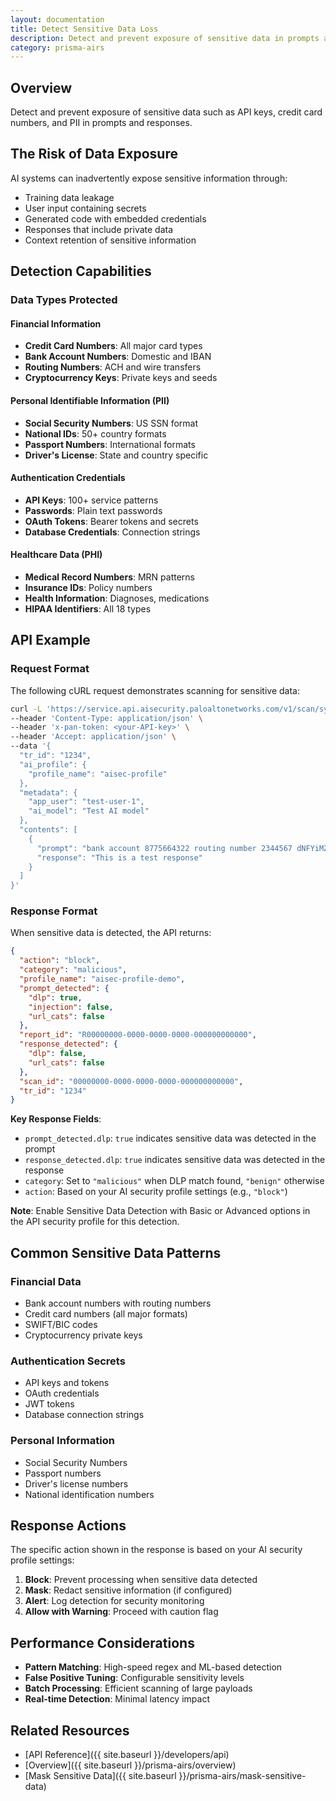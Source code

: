 ```yaml
---
layout: documentation
title: Detect Sensitive Data Loss
description: Detect and prevent exposure of sensitive data in prompts and responses
category: prisma-airs
---
```


## Overview

Detect and prevent exposure of sensitive data such as API keys, credit card numbers, and PII in prompts and responses.

## The Risk of Data Exposure

AI systems can inadvertently expose sensitive information through:

- Training data leakage
- User input containing secrets
- Generated code with embedded credentials
- Responses that include private data
- Context retention of sensitive information

## Detection Capabilities

### Data Types Protected

#### Financial Information
- **Credit Card Numbers**: All major card types
- **Bank Account Numbers**: Domestic and IBAN
- **Routing Numbers**: ACH and wire transfers
- **Cryptocurrency Keys**: Private keys and seeds

#### Personal Identifiable Information (PII)
- **Social Security Numbers**: US SSN format
- **National IDs**: 50+ country formats
- **Passport Numbers**: International formats
- **Driver's License**: State and country specific

#### Authentication Credentials
- **API Keys**: 100+ service patterns
- **Passwords**: Plain text passwords
- **OAuth Tokens**: Bearer tokens and secrets
- **Database Credentials**: Connection strings

#### Healthcare Data (PHI)
- **Medical Record Numbers**: MRN patterns
- **Insurance IDs**: Policy numbers
- **Health Information**: Diagnoses, medications
- **HIPAA Identifiers**: All 18 types

## API Example

### Request Format

The following cURL request demonstrates scanning for sensitive data:

```bash
curl -L 'https://service.api.aisecurity.paloaltonetworks.com/v1/scan/sync/request' \
--header 'Content-Type: application/json' \
--header 'x-pan-token: <your-API-key>' \
--header 'Accept: application/json' \
--data '{
  "tr_id": "1234",
  "ai_profile": {
    "profile_name": "aisec-profile"
  },
  "metadata": {
    "app_user": "test-user-1",
    "ai_model": "Test AI model"
  },
  "contents": [
    {
      "prompt": "bank account 8775664322 routing number 2344567 dNFYiMZqQrLH35YIsEdgh2OXRXBiE7Ko1lR1nVoiJsUXdJ2T2xiT1gzL8w 6011111111111117 K sfAC3S4qB3b7tP73QBPqbHH0m9rvdcrMdmpI gbpQnQNfhmHaDRLdvrLoWTeDtx9qik0pB68UgOHbHJW7ZpU1ktK7A58icaCZWDlzL6UKswxi8t4z3 x1nK4PCsseq94a02GL7f7KkxCy7gkzfEqPWdF4UBexP1JM3BGMlTzDKb2",
      "response": "This is a test response"
    }
  ]
}'
```

### Response Format

When sensitive data is detected, the API returns:

```json
{
  "action": "block",
  "category": "malicious",
  "profile_name": "aisec-profile-demo",
  "prompt_detected": {
    "dlp": true,
    "injection": false,
    "url_cats": false
  },
  "report_id": "R00000000-0000-0000-0000-000000000000",
  "response_detected": {
    "dlp": false,
    "url_cats": false
  },
  "scan_id": "00000000-0000-0000-0000-000000000000",
  "tr_id": "1234"
}
```

**Key Response Fields**:
- `prompt_detected.dlp`: `true` indicates sensitive data was detected in the prompt
- `response_detected.dlp`: `true` indicates sensitive data was detected in the response
- `category`: Set to `"malicious"` when DLP match found, `"benign"` otherwise
- `action`: Based on your AI security profile settings (e.g., `"block"`)

**Note**: Enable Sensitive Data Detection with Basic or Advanced options in the API security profile for this detection.

## Common Sensitive Data Patterns

### Financial Data
- Bank account numbers with routing numbers
- Credit card numbers (all major formats)
- SWIFT/BIC codes
- Cryptocurrency private keys

### Authentication Secrets
- API keys and tokens
- OAuth credentials
- JWT tokens
- Database connection strings

### Personal Information
- Social Security Numbers
- Passport numbers
- Driver's license numbers
- National identification numbers

## Response Actions

The specific action shown in the response is based on your AI security profile settings:

1. **Block**: Prevent processing when sensitive data detected
2. **Mask**: Redact sensitive information (if configured)
3. **Alert**: Log detection for security monitoring
4. **Allow with Warning**: Proceed with caution flag

## Performance Considerations

- **Pattern Matching**: High-speed regex and ML-based detection
- **False Positive Tuning**: Configurable sensitivity levels
- **Batch Processing**: Efficient scanning of large payloads
- **Real-time Detection**: Minimal latency impact

## Related Resources

- [API Reference]({{ site.baseurl }}/developers/api)
- [Overview]({{ site.baseurl }}/prisma-airs/overview)
- [Mask Sensitive Data]({{ site.baseurl }}/prisma-airs/mask-sensitive-data)